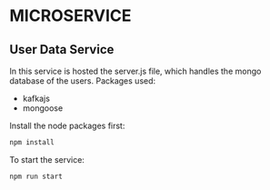 # MICROSERVICE

## User Data Service
In this service is hosted the server.js file, which handles the mongo database of the users. Packages used:
- kafkajs
- mongoose

Install the node packages first:
```sh
npm install
```

To start the service:
```sh
npm run start
```